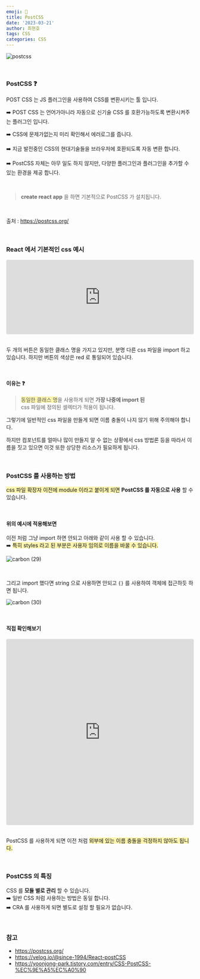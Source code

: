 ```yaml
---
emoji: 📖
title: PostCSS
date: '2023-03-21'
author: 최현호
tags: CSS
categories: CSS
---
```


![postcss](https://user-images.githubusercontent.com/87301268/226647427-a8be3ff0-7424-4d32-8e92-de4bd663e8f1.png)

<br>

### PostCSS ❓

POST CSS 는 JS 플러그인을 사용하여 CSS를 변환시키는 툴 입니다.

➡️ POST CSS 는 언어가아니라 자동으로 신기술 CSS 를 호환가능하도록 변환시켜주는 플러그인 입니다.

➡️ CSS에 문제가없는지 미리 확인해서 에러로그를 줍니다.

➡️ 지금 발전중인 CSS의 현대기술들을 브라우저에 호환되도록 자동 변환 합니다.

➡️ PostCSS 자체는 아무 일도 하지 않지만, 다양한 플러그인과 플러그인을 추가할 수 있는 환경을 제공 합니다.

<br>

> **create react app** 을 하면 기본적으로 PostCSS 가 설치됩니다.

<br>

출처 : https://postcss.org/

<br>

### React 에서 기본적인 css 예시

<iframe src="https://codesandbox.io/embed/postcss-1-i0u18t?fontsize=14&hidenavigation=1&theme=dark"
     style="width:100%; height:200px; border:0; border-radius: 4px; overflow:hidden;"
     title="PostCSS-1"
     allow="accelerometer; ambient-light-sensor; camera; encrypted-media; geolocation; gyroscope; hid; microphone; midi; payment; usb; vr; xr-spatial-tracking"
     sandbox="allow-forms allow-modals allow-popups allow-presentation allow-same-origin allow-scripts"
   ></iframe>

<br>
<br>

두 개의 버튼은 동일한 클래스 명을 가지고 있지만, 분명 다른 css 파일을 import 하고 있습니다.
하지만 버튼의 색상은 red 로 통일되어 있습니다.

<br>

#### 이유는 ❓

> <span style='background-color : #fff5b1'>동일한 클래스 명</span>을 사용하게 되면 **가장 나중에 import 된** <br> css 파일에 정의된 셀렉터가 적용이 됩니다.

그렇기에 일반적인 css 파일을 만들게 되면 이름 충돌이 나지 않기 위해 주의해야 합니다.

하지만 컴포넌트를 얼마나 많이 만들지 알 수 없는 상황에서 css 방법론 등을 따라서 이름을 짓고 있으면 이것 또한 상당한 리소스가 필요하게 됩니다.

<br>

### PostCSS 를 사용하는 방법

<span style='background-color : #fff5b1'>css 파일 확장자 이전에 module 이라고 붙이게 되면</span> **PostCSS 를 자동으로 사용** 할 수 있습니다.

<br>

#### 위의 예시에 적용해보면

이전 처럼 그냥 import 하면 안되고 아래와 같이 사용 할 수 있습니다. <br>
➡️ <span style='background-color : #fff5b1'>특히 styles 라고 된 부분은 사용자 임의로 이름을 바꿀 수 있습니다.</span>

![carbon (29)](https://user-images.githubusercontent.com/87301268/226674843-9cf37143-3c98-495f-baed-d4ad095f2317.png)

<br>

그리고 import 했다면 string 으로 사용하면 안되고 `{}` 를 사용하여 객체에 접근하듯 하면 됩니다.

![carbon (30)](https://user-images.githubusercontent.com/87301268/226676120-d671c2cc-3995-4755-b527-2f6e54dfaba8.png)

<br>

#### 직접 확인해보기

<iframe src="https://codesandbox.io/embed/postcss-2-dxxlw9?fontsize=14&hidenavigation=1&theme=dark"
     style="width:100%; height:500px; border:0; border-radius: 4px; overflow:hidden;"
     title="PostCSS-2"
     allow="accelerometer; ambient-light-sensor; camera; encrypted-media; geolocation; gyroscope; hid; microphone; midi; payment; usb; vr; xr-spatial-tracking"
     sandbox="allow-forms allow-modals allow-popups allow-presentation allow-same-origin allow-scripts"
   ></iframe>

<br>
<br>

PostCSS 를 사용하게 되면 이전 처럼 <span style='background-color : #fff5b1'>외부에 있는 이름 충돌을 걱정하지 않아도 됩니다.</span>

<br>

### PostCSS 의 특징

CSS 를 **모듈 별로 관리** 할 수 있습니다. <br>
➡️ 일반 CSS 처럼 사용하는 방법은 동일 합니다. <br>
➡️ CRA 를 사용하게 되면 별도로 설정 할 필요가 없습니다.

<br>

### 참고

- https://postcss.org/
- https://velog.io/@since-1994/React-postCSS
- https://yoonjong-park.tistory.com/entry/CSS-PostCSS-%EC%9E%A5%EC%A0%90

```toc

```
